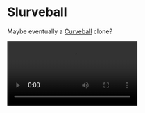 # Slurveball

Maybe eventually a [Curveball](https://www.crazygames.com/game/curveball) clone?

![Demo](/demo.webm)
